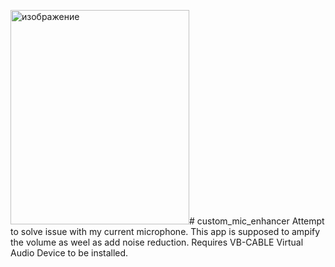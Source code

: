 <img width="286" height="343" alt="изображение" src="https://github.com/user-attachments/assets/9ea933f4-c221-4f65-9f23-15d005c3ea3e" /># custom_mic_enhancer
Attempt to solve issue with my current microphone. This app is supposed to ampify the volume as weel as add noise reduction.
Requires VB-CABLE Virtual Audio Device to be installed.
